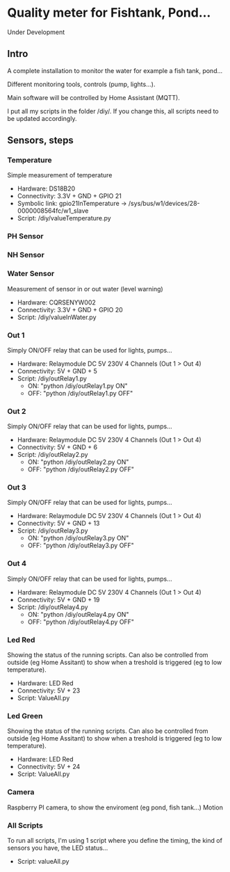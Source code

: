 
# Quality meter for Fishtank, Pond...

Under Development


## Intro
A complete installation to monitor the water for example a fish tank, pond...

Different monitoring tools, controls (pump, lights...).

Main software will be controlled by Home Assistant (MQTT).

I put all my scripts in the folder /diy/. If you change this, all scripts need to be updated accordingly.


## Sensors, steps
### Temperature
Simple measurement of temperature
- Hardware: DS18B20
- Connectivity: 3.3V + GND + GPIO 21
- Symbolic link: gpio21InTemperature -> /sys/bus/w1/devices/28-0000008564fc/w1_slave
- Script: /diy/valueTemperature.py


### PH Sensor

### NH Sensor

### Water Sensor
Measurement of sensor in or out water (level warning)
- Hardware: CQRSENYW002
- Connectivity: 3.3V + GND + GPIO 20
- Script: /diy/valueInWater.py

### Out 1
Simply ON/OFF relay that can be used for lights, pumps...
- Hardware: Relaymodule DC 5V 230V 4 Channels (Out 1 > Out 4)
- Connectivity: 5V + GND + 5
- Script: /diy/outRelay1.py
    - ON: "python /diy/outRelay1.py ON"
    - OFF: "python /diy/outRelay1.py OFF"

### Out 2
Simply ON/OFF relay that can be used for lights, pumps...
- Hardware: Relaymodule DC 5V 230V 4 Channels (Out 1 > Out 4)
- Connectivity: 5V + GND + 6
- Script: /diy/outRelay2.py
    - ON: "python /diy/outRelay2.py ON"
    - OFF: "python /diy/outRelay2.py OFF"

### Out 3
Simply ON/OFF relay that can be used for lights, pumps...
- Hardware: Relaymodule DC 5V 230V 4 Channels (Out 1 > Out 4)
- Connectivity: 5V + GND + 13
- Script: /diy/outRelay3.py
    - ON: "python /diy/outRelay3.py ON"
    - OFF: "python /diy/outRelay3.py OFF"

### Out 4
Simply ON/OFF relay that can be used for lights, pumps...
- Hardware: Relaymodule DC 5V 230V 4 Channels (Out 1 > Out 4)
- Connectivity: 5V + GND + 19
- Script: /diy/outRelay4.py
    - ON: "python /diy/outRelay4.py ON"
    - OFF: "python /diy/outRelay4.py OFF"


### Led Red
Showing the status of the running scripts. Can also be controlled from outside (eg Home Assitant) to show when a treshold is triggered (eg to low temperature).
- Hardware: LED Red
- Connectivity: 5V + 23
- Script: ValueAll.py

### Led Green
Showing the status of the running scripts. Can also be controlled from outside (eg Home Assitant) to show when a treshold is triggered (eg to low temperature).
- Hardware: LED Red
- Connectivity: 5V + 24
- Script: ValueAll.py


### Camera
Raspberry PI camera, to show the enviroment (eg pond, fish tank...)
  Motion

### All Scripts
To run all scripts, I'm using 1 script where you define the timing, the kind of sensors you have, the LED status...

- Script: valueAll.py
